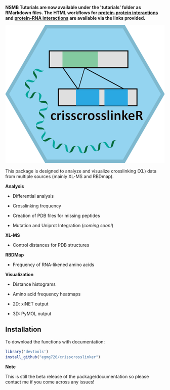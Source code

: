**NSMB Tutorials are now available under the 'tutorials' folder as RMarkdown files. The HTML workflows for [protein-protein interactions](https://egmg726.github.io/crisscrosslinker/nsmb_pipeline_ppi.html) and [protein-RNA interactions](https://egmg726.github.io/crisscrosslinker/nsmb_pipeline_rbdmap.html) are available via the links provided.**

![logo](https://raw.githubusercontent.com/egmg726/crisscrosslinker/master/images/ccl_hex.jpeg)

This package is designed to analyze and visualize crosslinking (XL) data from multiple sources (mainly XL-MS and RBDmap).

**Analysis**

-   Differential analysis

-   Crosslinking frequency

-   Creation of PDB files for missing peptides

-   Mutation and Uniprot Integration (*coming soon!*)

**XL-MS**

-   Control distances for PDB structures

**RBDMap**

-   Frequency of RNA-likened amino acids

**Visualization**

-   Distance histograms

-   Amino acid frequency heatmaps

-   2D: xiNET output

-   3D: PyMOL output

Installation
------------


To download the functions with documentation:
``` r
library('devtools')
install_github("egmg726/crisscrosslinker")
```

**Note**

This is still the beta release of the package/documentation so please contact me if you come across any issues!
